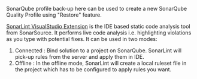 SonarQube profile back-up here can be used to create a new SonarQube Quality Profile using "Restore" feature.

[SonarLint VisualStudio Extension](www.sonarlint.org/visualstudio/) is the IDE based static code analysis tool from SonarSource. It performs live code analysis i.e. highlighting violations as you type with potential fixes. It can be used in two modes:

1. Connected : Bind solution to a project on SonarQube. SonarLint will pick-up rules from the server and apply them in IDE.
2. Offline : In the offline mode, SonarLint will create a local ruleset file in the project which has to be configured to apply rules you want.